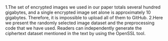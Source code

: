 1.The set of encrypted images we used in our paper totals several hundred gigabytes, and a single encrypted image set alone is approximately 10 gigabytes. Therefore, it is impossible to upload all of them to GitHub.
2.Here we present the randomly selected image dataset and the preprocessing code that we have used. Readers can independently generate the ciphertext dataset mentioned in the text by using the OpenSSL tool.

